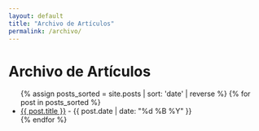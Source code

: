 ```yaml
---
layout: default
title: "Archivo de Artículos"
permalink: /archivo/
---
```


# Archivo de Artículos

<ul>
{% assign posts_sorted = site.posts | sort: 'date' | reverse %}
{% for post in posts_sorted %}
  <li>
    <a href="{{ site.baseurl }}{{ post.url }}">{{ post.title }}</a> - {{ post.date | date: "%d %B %Y" }}
  </li>
{% endfor %}
</ul>
